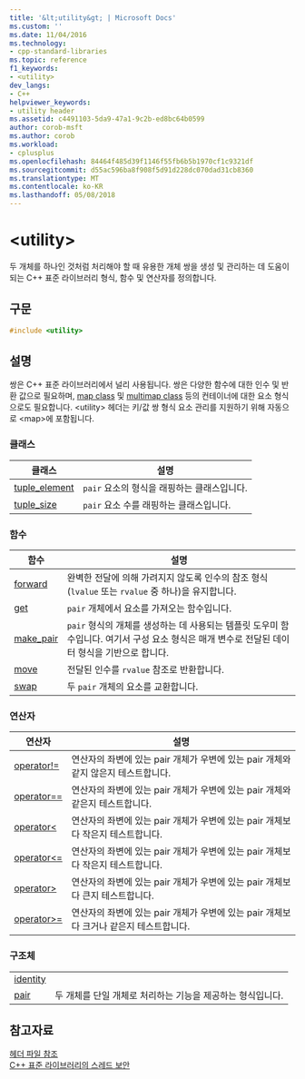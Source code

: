 ```yaml
---
title: '&lt;utility&gt; | Microsoft Docs'
ms.custom: ''
ms.date: 11/04/2016
ms.technology:
- cpp-standard-libraries
ms.topic: reference
f1_keywords:
- <utility>
dev_langs:
- C++
helpviewer_keywords:
- utility header
ms.assetid: c4491103-5da9-47a1-9c2b-ed8bc64b0599
author: corob-msft
ms.author: corob
ms.workload:
- cplusplus
ms.openlocfilehash: 84464f485d39f1146f55fb6b5b1970cf1c9321df
ms.sourcegitcommit: d55ac596ba8f908f5d91d228dc070dad31cb8360
ms.translationtype: MT
ms.contentlocale: ko-KR
ms.lasthandoff: 05/08/2018
---
```

# <a name="ltutilitygt"></a>&lt;utility&gt;

두 개체를 하나인 것처럼 처리해야 할 때 유용한 개체 쌍을 생성 및 관리하는 데 도움이 되는 C++ 표준 라이브러리 형식, 함수 및 연산자를 정의합니다.

## <a name="syntax"></a>구문

```cpp
#include <utility>

```

## <a name="remarks"></a>설명

쌍은 C++ 표준 라이브러리에서 널리 사용됩니다. 쌍은 다양한 함수에 대한 인수 및 반환 값으로 필요하며, [map class](../standard-library/map-class.md) 및 [multimap class](../standard-library/multimap-class.md) 등의 컨테이너에 대한 요소 형식으로도 필요합니다. \<utility> 헤더는 키/값 쌍 형식 요소 관리를 지원하기 위해 자동으로 \<map>에 포함됩니다.

### <a name="classes"></a>클래스

|클래스|설명|
|-|-|
|[tuple_element](../standard-library/tuple-element-class-tuple.md)|`pair` 요소의 형식을 래핑하는 클래스입니다.|
|[tuple_size](../standard-library/tuple-size-class-tuple.md)|`pair` 요소 수를 래핑하는 클래스입니다.|

### <a name="functions"></a>함수

|함수|설명|
|-|-|
|[forward](../standard-library/utility-functions.md#forward)|완벽한 전달에 의해 가려지지 않도록 인수의 참조 형식(`lvalue` 또는 `rvalue` 중 하나)을 유지합니다.|
|[get](../standard-library/utility-functions.md#get)|`pair` 개체에서 요소를 가져오는 함수입니다.|
|[make_pair](../standard-library/utility-functions.md#make_pair)|`pair` 형식의 개체를 생성하는 데 사용되는 템플릿 도우미 함수입니다. 여기서 구성 요소 형식은 매개 변수로 전달된 데이터 형식을 기반으로 합니다.|
|[move](../standard-library/utility-functions.md#move)|전달된 인수를 `rvalue` 참조로 반환합니다.|
|[swap](../standard-library/utility-functions.md#swap)|두 `pair` 개체의 요소를 교환합니다.|

### <a name="operators"></a>연산자

|연산자|설명|
|-|-|
|[operator!=](../standard-library/utility-operators.md#op_neq)|연산자의 좌변에 있는 pair 개체가 우변에 있는 pair 개체와 같지 않은지 테스트합니다.|
|[operator==](../standard-library/utility-operators.md#op_eq_eq)|연산자의 좌변에 있는 pair 개체가 우변에 있는 pair 개체와 같은지 테스트합니다.|
|[operator<](../standard-library/utility-operators.md#op_lt)|연산자의 좌변에 있는 pair 개체가 우변에 있는 pair 개체보다 작은지 테스트합니다.|
|[operator\<=](../standard-library/utility-operators.md#op_gt_eq)|연산자의 좌변에 있는 pair 개체가 우변에 있는 pair 개체보다 작은지 테스트합니다.|
|[operator>](../standard-library/utility-operators.md#op_gt)|연산자의 좌변에 있는 pair 개체가 우변에 있는 pair 개체보다 큰지 테스트합니다.|
|[operator>=](../standard-library/utility-operators.md#op_gt_eq)|연산자의 좌변에 있는 pair 개체가 우변에 있는 pair 개체보다 크거나 같은지 테스트합니다.|

### <a name="structs"></a>구조체

|||
|-|-|
|[identity](../standard-library/identity-structure.md)||
|[pair](../standard-library/pair-structure.md)|두 개체를 단일 개체로 처리하는 기능을 제공하는 형식입니다.|

## <a name="see-also"></a>참고자료

[헤더 파일 참조](../standard-library/cpp-standard-library-header-files.md)<br/>
[C++ 표준 라이브러리의 스레드 보안](../standard-library/thread-safety-in-the-cpp-standard-library.md)<br/>
